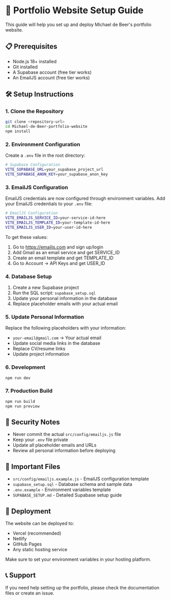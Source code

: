 # 🚀 Portfolio Website Setup Guide

This guide will help you set up and deploy Michael de Beer's portfolio website.

## 📋 Prerequisites

- Node.js 18+ installed
- Git installed
- A Supabase account (free tier works)
- An EmailJS account (free tier works)

## 🛠️ Setup Instructions

### 1. Clone the Repository

```bash
git clone <repository-url>
cd Michael-de-Beer-portfolio-website
npm install
```

### 2. Environment Configuration

Create a `.env` file in the root directory:

```bash
# Supabase Configuration
VITE_SUPABASE_URL=your_supabase_project_url
VITE_SUPABASE_ANON_KEY=your_supabase_anon_key
```

### 3. EmailJS Configuration

EmailJS credentials are now configured through environment variables. Add your EmailJS credentials to your `.env` file:

```bash
# EmailJS Configuration
VITE_EMAILJS_SERVICE_ID=your-service-id-here
VITE_EMAILJS_TEMPLATE_ID=your-template-id-here
VITE_EMAILJS_USER_ID=your-user-id-here
```

To get these values:
1. Go to https://emailjs.com and sign up/login
2. Add Gmail as an email service and get SERVICE_ID
3. Create an email template and get TEMPLATE_ID
4. Go to Account → API Keys and get USER_ID

### 4. Database Setup

1. Create a new Supabase project
2. Run the SQL script: `supabase_setup.sql`
3. Update your personal information in the database
4. Replace placeholder emails with your actual email

### 5. Update Personal Information

Replace the following placeholders with your information:

- `your-email@gmail.com` → Your actual email
- Update social media links in the database
- Replace CV/resume links
- Update project information

### 6. Development

```bash
npm run dev
```

### 7. Production Build

```bash
npm run build
npm run preview
```

## 🔐 Security Notes

- Never commit the actual `src/config/emailjs.js` file
- Keep your `.env` file private
- Update all placeholder emails and URLs
- Review all personal information before deploying

## 📁 Important Files

- `src/config/emailjs.example.js` - EmailJS configuration template
- `supabase_setup.sql` - Database schema and sample data
- `.env.example` - Environment variables template
- `SUPABASE_SETUP.md` - Detailed Supabase setup guide

## 🚀 Deployment

The website can be deployed to:
- Vercel (recommended)
- Netlify
- GitHub Pages
- Any static hosting service

Make sure to set your environment variables in your hosting platform.

## 📞 Support

If you need help setting up the portfolio, please check the documentation files or create an issue.
